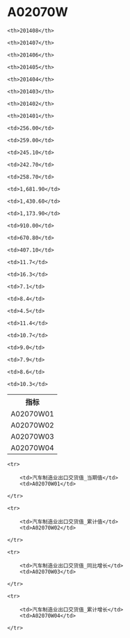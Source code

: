 A02070W
======


<table>

<tr>
    <th>指标</th>
    
    <th>201408</th>
    
    <th>201407</th>
    
    <th>201406</th>
    
    <th>201405</th>
    
    <th>201404</th>
    
    <th>201403</th>
    
    <th>201402</th>
    
    <th>201401</th>
    
</tr>


<tr>
    <td>A02070W01</td>
    
    <td>256.00</td>
    
    <td>259.00</td>
    
    <td>245.10</td>
    
    <td>242.70</td>
    
    <td>258.70</td>
    

</tr>

<tr>
    <td>A02070W02</td>
    
    <td>1,681.90</td>
    
    <td>1,430.60</td>
    
    <td>1,173.90</td>
    
    <td>910.00</td>
    
    <td>670.80</td>
    
    <td>407.10</td>
    

</tr>

<tr>
    <td>A02070W03</td>
    
    <td>11.7</td>
    
    <td>16.3</td>
    
    <td>7.1</td>
    
    <td>8.4</td>
    
    <td>4.5</td>
    

</tr>

<tr>
    <td>A02070W04</td>
    
    <td>11.4</td>
    
    <td>10.7</td>
    
    <td>9.0</td>
    
    <td>7.9</td>
    
    <td>8.6</td>
    
    <td>10.3</td>
    

</tr>


</table>

<table>
    
    <tr>

        <td>汽车制造业出口交货值_当期值</td>
        <td>A02070W01</td>

    </tr>
    
    <tr>

        <td>汽车制造业出口交货值_累计值</td>
        <td>A02070W02</td>

    </tr>
    
    <tr>

        <td>汽车制造业出口交货值_同比增长</td>
        <td>A02070W03</td>

    </tr>
    
    <tr>

        <td>汽车制造业出口交货值_累计增长</td>
        <td>A02070W04</td>

    </tr>
    
</table>
